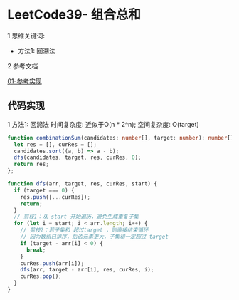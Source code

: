 # LeetCode39- 组合总和

1 思维关键词: 
  - 方法1: 回溯法

2 参考文档

[01-参考实现](https://leetcode.cn/problems/combination-sum/solutions/2363929/39-zu-he-zong-he-hui-su-qing-xi-tu-jie-b-9zx7/)



## 代码实现

1 方法1: 回溯法 时间复杂度: 近似于O(n * 2^n);  空间复杂度: O(target)

```ts
function combinationSum(candidates: number[], target: number): number[][] {
  let res = [], curRes = [];
  candidates.sort((a, b) => a - b);
  dfs(candidates, target, res, curRes, 0);
  return res;
};

function dfs(arr, target, res, curRes, start) {
  if (target === 0) {
    res.push([...curRes]);
    return;
  }
  // 剪枝1：从 start 开始遍历，避免生成重复子集
  for (let i = start; i < arr.length; i++) {
    // 剪枝2：若子集和 超过target ，则直接结束循环
    // 因为数组已排序，后边元素更大，子集和一定超过 target
    if (target - arr[i] < 0) {
      break;
    }
    curRes.push(arr[i]);
    dfs(arr, target - arr[i], res, curRes, i);
    curRes.pop();
  }
}
```

